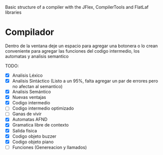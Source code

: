 Basic structure of a compiler with the JFlex, CompilerTools and FlatLaf libraries
# Compilador

Dentro de la ventana deje un espacio para agregar una botonera o lo crean conveniente para
agregar las funciones del codigo intermedio, los automatas y analisis semantico

TODO:

- [x] Analisis Léxico
- [x] Analisis Sintáctico (Listo a un 95%, falta agregar un par de errores pero no afectan al semantico)
- [x] Analisis Semántico
- [x] Nuevas ventajas
- [x] Codigo intermedio
- [ ] Codigo intermedio optimizado
- [ ] Ganas de vivir
- [x] Automatas AFND
- [x] Gramatica libre de contexto
- [x] Salida fisica
- [x] Codigo objeto buzzer
- [x] Codigo objeto piano
- [ ] Funciones (Genereacion y llamados)
